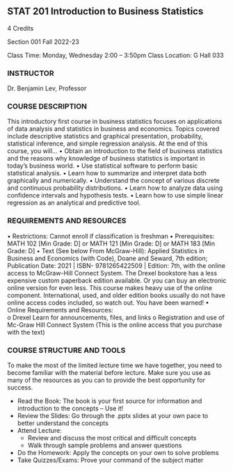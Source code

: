 ## STAT 201 Introduction to Business Statistics<br>
4 Credits

Section 001
Fall 2022-23

Class Time: Monday, Wednesday 2:00 – 3:50pm 
Class Location: G Hall 033

### INSTRUCTOR
Dr. Benjamin Lev, Professor<br>

### COURSE DESCRIPTION
This introductory first course in business statistics focuses on applications of data analysis and statistics in business and economics. Topics covered include descriptive statistics and graphical presentation, probability, statistical inference, and simple regression analysis.
At the end of this course, you will…
•	Obtain an introduction to the field of business statistics and the reasons why knowledge of business statistics is important in today’s business world.
•	Use statistical software to perform basic statistical analysis.
•	Learn how to summarize and interpret data both graphically and numerically.
•	Understand the concept of various discrete and continuous probability distributions.
•	Learn how to analyze data using confidence intervals and hypothesis tests.
•	Learn how to use simple linear regression as an analytical and predictive tool.

 
### REQUIREMENTS AND RESOURCES
•	Restrictions: Cannot enroll if classification is freshman
•	Prerequisites: MATH 102 [Min Grade: D] or MATH 121 [Min Grade: D] or MATH 183 [Min Grade: D]
•	Text (See below From McGraw-Hill): Applied Statistics in Business and Economics (with Code), Doane and Seward, 7th edition; 
Publication Date: 2021 | ISBN- 9781265422509 | Edition: 7th, with the online access to McGraw-Hill Connect System. The Drexel bookstore has a less expensive custom paperback edition available. Or you can buy an electronic online version for even less. 
This course makes heavy use of the online component. International, used, and older edition books usually do not have online access codes included, so watch out. You have been warned!
•	Online Requirements and Resources:  
o	Drexel Learn for announcements, files, and links
o	Registration and use of Mc-Graw Hill Connect System (This is the online access that you purchase with the text)

### COURSE STRUCTURE AND TOOLS
To make the most of the limited lecture time we have together, you need to become familiar with the material before lecture.  Make sure you use as many of the resources as you can to provide the best opportunity for success.
- Read the Book: The book is your first source for information and introduction to the concepts – Use it!
- Review the Slides: Go through the .pptx slides at your own pace to better understand the concepts
- Attend Lecture: 
  - Review and discuss the most critical and difficult concepts
  - Walk through sample problems and answer questions
- Do the Homework: Apply the concepts on your own to solve problems
- Take Quizzes/Exams: Prove your command of the subject matter
